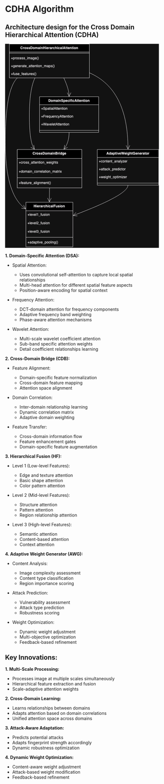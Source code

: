 # CDHA Algorithm

## Architecture design for the Cross Domain Hierarchical Attention (CDHA) 

![cdha.drawio.png](assets%2Fcdha.drawio.png)


**1. Domain-Specific Attention (DSA):**
   - Spatial Attention:
     - Uses convolutional self-attention to capture local spatial relationships
     - Multi-head attention for different spatial feature aspects
     - Position-aware encoding for spatial context
   
   - Frequency Attention:
     - DCT-domain attention for frequency components
     - Adaptive frequency band weighting
     - Phase-aware attention mechanisms
   
   - Wavelet Attention:
     - Multi-scale wavelet coefficient attention
     - Sub-band specific attention weights
     - Detail coefficient relationships learning

**2. Cross-Domain Bridge (CDB):**
   - Feature Alignment:
     - Domain-specific feature normalization
     - Cross-domain feature mapping
     - Attention space alignment
   
   - Domain Correlation:
     - Inter-domain relationship learning
     - Dynamic correlation matrix
     - Adaptive domain weighting
   
   - Feature Transfer:
     - Cross-domain information flow
     - Feature enhancement gates
     - Domain-specific feature augmentation

**3. Hierarchical Fusion (HF):**
   - Level 1 (Low-level Features):
     - Edge and texture attention
     - Basic shape attention
     - Color pattern attention
   
   - Level 2 (Mid-level Features):
     - Structure attention
     - Pattern attention
     - Region relationship attention
   
   - Level 3 (High-level Features):
     - Semantic attention
     - Content-based attention
     - Context attention

**4. Adaptive Weight Generator (AWG):**
   - Content Analysis:
     - Image complexity assessment
     - Content type classification
     - Region importance scoring
   
   - Attack Prediction:
     - Vulnerability assessment
     - Attack type prediction
     - Robustness scoring
   
   - Weight Optimization:
     - Dynamic weight adjustment
     - Multi-objective optimization
     - Feedback-based refinement

## Key Innovations:

**1. Multi-Scale Processing:**
   - Processes image at multiple scales simultaneously
   - Hierarchical feature extraction and fusion
   - Scale-adaptive attention weights

**2. Cross-Domain Learning:**
   - Learns relationships between domains
   - Adapts attention based on domain correlations
   - Unified attention space across domains

**3. Attack-Aware Adaptation:**
   - Predicts potential attacks
   - Adapts fingerprint strength accordingly
   - Dynamic robustness optimization

**4. Dynamic Weight Optimization:**
   - Content-aware weight adjustment
   - Attack-based weight modification
   - Feedback-based refinement

